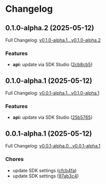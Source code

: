 # Changelog

## 0.1.0-alpha.2 (2025-05-12)

Full Changelog: [v0.1.0-alpha.1...v0.1.0-alpha.2](https://github.com/PepperPlatypus/iris-connector/compare/v0.1.0-alpha.1...v0.1.0-alpha.2)

### Features

* **api:** update via SDK Studio ([2cb8cb5](https://github.com/PepperPlatypus/iris-connector/commit/2cb8cb5f7d7a72f82a1bd6d06998fdd2325fe299))

## 0.1.0-alpha.1 (2025-05-12)

Full Changelog: [v0.0.1-alpha.1...v0.1.0-alpha.1](https://github.com/PepperPlatypus/iris-connector/compare/v0.0.1-alpha.1...v0.1.0-alpha.1)

### Features

* **api:** update via SDK Studio ([25b5765](https://github.com/PepperPlatypus/iris-connector/commit/25b5765d92553dae5e6c27d3900a3e40857d61ac))

## 0.0.1-alpha.1 (2025-05-12)

Full Changelog: [v0.0.1-alpha.0...v0.0.1-alpha.1](https://github.com/PepperPlatypus/iris-connector/compare/v0.0.1-alpha.0...v0.0.1-alpha.1)

### Chores

* update SDK settings ([cfcb4fa](https://github.com/PepperPlatypus/iris-connector/commit/cfcb4fa8d9d9da11a65fb1e7d79503fd2ae47513))
* update SDK settings ([97ab3c4](https://github.com/PepperPlatypus/iris-connector/commit/97ab3c47ac684f3d9b326aee2403620a3d9f05b1))
